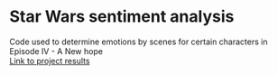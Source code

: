 # Star Wars sentiment analysis
Code used to determine emotions by scenes for certain characters in Episode IV - A New hope
<br>
[Link to project results](https://datacolumn.wordpress.ncsu.edu/blog/2015/12/17/star-wars-and-text-mining/)
